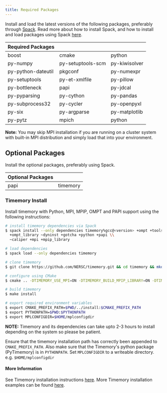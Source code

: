 ```yaml
---
title: Required Packages
---
```


Install and load the latest versions of the following packages, preferably through [Spack](https://spack.readthedocs.io). Read more about how to install Spack, and how to install and load packages using Spack [here](https://spack.readthedocs.io/en/latest/getting_started.html).

| Required Packages  |                   |               |
|--------------------|-------------------|---------------|
| boost              | cmake             | python        |
| py-numpy           | py-setuptools-scm | py-kiwisolver |
| py-python-dateutil | pkgconf           | py-numexpr    |
| py-setuptools      | py-et-xmlfile     | py-pillow     |
| py-bottleneck      | papi              | py-jdcal      |
| py-pyparsing       | py-cython         | py-pandas     |
| py-subprocess32    | py-cycler         | py-openpyxl   |
| py-six             | py-argparse       | py-matplotlib |
| py-pytz            | mpich             | python        |

**Note:** You may skip MPI installation if you are running on a cluster system with built-in MPI distribution and simply load that into your environment.

## Optional Packages
Install the optional packages, preferably using Spack.

| Optional Packages |          |
|-------------------|----------|
| papi              | timemory |

### Timemory Install
Install timemory with Python, MPI, MPIP, OMPT and PAPI support using the following instructions:

```bash
# install timemory dependencies via Spack
$ spack install --only dependencies timemory%gcc@<version> +ompt +tools \\
  +ompt_library ~dyninst +gotcha +python +papi \\
  ~caliper +mpi +mpip_library

# load dependencies
$ spack load --only dependencies timemory

# clone timemory
$ git clone https://github.com/NERSC/timemory.git && cd timemory && mkdir build && cd build

# configure using CMake
$ cmake .. -DTIMEMORY_USE_MPI=ON -DTIMEMORY_BUILD_MPIP_LIBRARY=ON -DTIMEMORY_USE_OMPT=ON -DTIMEMORY_USE_GOTCHA=ON -DCMAKE_INSTALL_PREFIX=../install -DCMAKE_CXX_STANDARD=14 -DTIMEMORY_USE_PYTHON=ON -DTIMEMORY_BUILD_TOOLS=ON -DUSE_MPI=ON -DUSE_OPENMP=ON -DTIMEMORY_USE_PAPI=ON

# build timemory
$ make install

# export required environment variables
$ export CMAKE_PREFIX_PATH=$PWD/../install:$CMAKE_PREFIX_PATH
$ export PYTHONPATH=$PWD:$PYTHONPATH
$ export MPLCONFIGDIR=$HOME/mplconfigdir
```
**NOTE:** Timemory and its dependencies can take upto 2-3 hours to install depending on the system so please be patient.

Ensure that the timemory installation path has correctly been appended to `CMAKE_PREFIX_PATH`. Also make sure that the Timemory's python package (PyTimemory) is in `PYTHONPATH`. Set `MPLCONFIGDIR` to a writeable directory. e.g. `$HOME/mplconfigdir`

#### More Information
See Timemory installation instructions [here](https://timemory.readthedocs.io/en/develop/installation.html). More Timemory installation examples can be found [here](https://github.com/NERSC/timemory/wiki/Installation-Examples).
